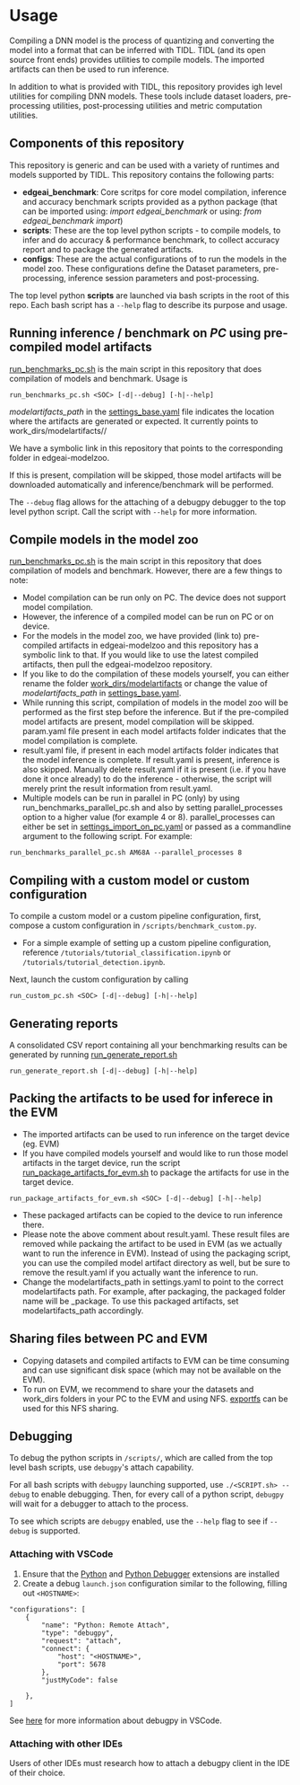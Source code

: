 # Usage

Compiling a DNN model is the process of quantizing and converting the model into a format that can be inferred with TIDL. TIDL (and its open source front ends) provides utilities to compile models. The imported artifacts can then be used to run inference.

In addition to what is provided with TIDL, this repository provides igh level utilities for compiling DNN models. These tools include dataset loaders, pre-processing utilities, post-processing utilities and metric computation utilities.


## Components of this repository
This repository is generic and can be used with a variety of runtimes and models supported by TIDL. This repository contains the following parts:

- **edgeai_benchmark**: Core scritps for core model compilation, inference and accuracy benchmark scripts provided as a python package (that can be imported using: *import edgeai_benchmark* or using: *from edgeai_benchmark import*)
- **scripts**: These are the top level python scripts - to compile models, to infer and do accuracy & performance benchmark, to collect accuracy report and to package the generated artifacts.
- **configs**: These are the actual configurations of to run the models in the model zoo. These configurations define the Dataset parameters, pre-processing, inference session parameters and post-processing.

The top level python **scripts** are launched via bash scripts in the root of this repo. Each bash script has a `--help` flag to describe its purpose and usage. 


## Running inference / benchmark on *PC* using pre-compiled model artifacts
[run_benchmarks_pc.sh](../run_benchmarks_pc.sh) is the main script in this repository that does compilation of models and benchmark. Usage is
```
run_benchmarks_pc.sh <SOC> [-d|--debug] [-h|--help]
```

*modelartifacts_path* in the [settings_base.yaml](../settings_base.yaml) file indicates the location where the artifacts are generated or expected. It currently points to work_dirs/modelartifacts/<SOC>/

We have a symbolic link in this repository that points to the corresponding folder in edgeai-modelzoo. 

If this is present, compilation will be skipped, those model artifacts will be downloaded automatically and inference/benchmark will be performed.

The `--debug` flag allows for the attaching of a debugpy debugger to the top level python script. Call the script with `--help` for more information.


## Compile models in the model zoo

[run_benchmarks_pc.sh](../run_benchmarks_pc.sh) is the main script in this repository that does compilation of models and benchmark. However, there are a few things to note:
* Model compilation can be run only on PC. The device does not support model compilation.
* However, the inference of a compiled model can be run on PC or on device. 
* For the models in the model zoo, we have provided (link to) pre-compiled artifacts in edgeai-modelzoo and this repository has a symbolic link to that. If you would like to use the latest compiled artifacts, then pull the edgeai-modelzoo repository.
* If you like to do the compilation of these models yourself, you can either rename the folder [work_dirs/modelartifacts](../work_dirs/modelartifacts) or change the value of *modelartifacts_path* in [settings_base.yaml](../settings_base.yaml). 
* While running this script, compilation of models in the model zoo will be performed as the first step before the inference. But if the pre-compiled model artifacts are present, model compilation will be skipped. param.yaml file present in each model artifacts folder indicates that the model compilation is complete.
* result.yaml file, if present in each model artifacts folder indicates that the model inference is complete. If result.yaml is present, inference is also skipped. Manually delete result.yaml if it is present (i.e. if you have done it once already) to do the inference - otherwise, the script will merely print the result information from result.yaml.
* Multiple models can be run in parallel in PC (only) by using run_benchmarks_parallel_pc.sh and also by setting parallel_processes option to a higher value (for example 4 or 8). parallel_processes can either be set in [settings_import_on_pc.yaml](../settings_import_on_pc.yaml) or passed as a commandline argument to the following script. For example:

```commandline
run_benchmarks_parallel_pc.sh AM68A --parallel_processes 8
```

## Compiling with a custom model or custom configuration
To compile a custom model or a custom pipeline configuration, first, compose a custom configuration in `/scripts/benchmark_custom.py`.
* For a simple example of setting up a custom pipeline configuration, reference `/tutorials/tutorial_classification.ipynb` or `/tutorials/tutorial_detection.ipynb`.

Next, launch the custom configuration by calling 
```
run_custom_pc.sh <SOC> [-d|--debug] [-h|--help]
```

## Generating reports
A consolidated CSV report containing all your benchmarking results can be generated by running [run_generate_report.sh](../run_generate_report.sh)
```
run_generate_report.sh [-d|--debug] [-h|--help]
```

## Packing the artifacts to be used for inferece in the EVM
* The imported artifacts can be used to run inference on the target device (eg. EVM)
* If you have compiled models yourself and would like to run those model artifacts in the target device, run the script 
[run_package_artifacts_for_evm.sh](../run_package_artifacts_for_evm.sh) to package the artifacts for use in the target device.
```
run_package_artifacts_for_evm.sh <SOC> [-d|--debug] [-h|--help]
```
* These packaged artifacts can be copied to the device to run inference there.
* Please note the above comment about result.yaml. These result files are removed while packaing the artifact to be used in EVM (as we actually want to run the inference in EVM). Instead of using the packaging script, you can use the compiled model artifact directory as well, but be sure to remove the result.yaml if you actually want the inference to run.
* Change the modelartifacts_path in settings.yaml to point to the correct modelartifacts path. For example, after packaging, the packaged folder name will be <SOC>_package. To use this packaged artifacts, set modelartifacts_path accordingly.


## Sharing files between PC and EVM
* Copying datasets and compiled artifacts to EVM can be time consuming and can use significant disk space (which may not be available on the EVM).
* To run on EVM, we recommend to share your the datasets and work_dirs folders in your PC to the EVM and using NFS. [exportfs](https://www.tutorialspoint.com/unix_commands/exportfs.htm) can be used for this NFS sharing.

## Debugging
To debug the python scripts in `/scripts/`, which are called from the top level bash scripts, use `debugpy`'s attach capability. 

For all bash scripts with `debugpy` launching supported, use `./<SCRIPT.sh> --debug` to enable debugging. Then, for every call of a python script, `debugpy` will wait for a debugger to attach to the process. 

To see which scripts are `debugpy` enabled, use the `--help` flag to see if `--debug` is supported.

### Attaching with VSCode
1. Ensure that the [Python](https://marketplace.visualstudio.com/items?itemName=ms-python.python) and [Python Debugger](https://marketplace.visualstudio.com/items?itemName=ms-python.debugpy) extensions are installed
2. Create a debug `launch.json` configuration similar to the following, filling out `<HOSTNAME>`:
```
"configurations": [
    {
        "name": "Python: Remote Attach",
        "type": "debugpy",
        "request": "attach",
        "connect": {
            "host": "<HOSTNAME>",
            "port": 5678
        },
        "justMyCode": false

    },
]
```

See [here](https://code.visualstudio.com/docs/python/debugging#_example) for more information about debugpy in VSCode.

### Attaching with other IDEs
Users of other IDEs must research how to attach a debugpy client in the IDE of their choice. 
